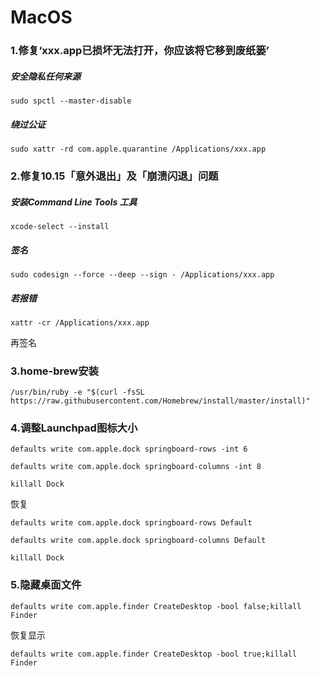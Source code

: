 

# MacOS

### 1.修复‘xxx.app已损坏无法打开，你应该将它移到废纸篓’

##### 安全隐私任何来源

`sudo spctl --master-disable`

##### 绕过公证

`sudo xattr -rd com.apple.quarantine /Applications/xxx.app`



### 2.修复10.15「意外退出」及「崩溃闪退」问题

##### 安装Command Line Tools 工具

`xcode-select --install`

##### 签名

`sudo codesign --force --deep --sign - /Applications/xxx.app`

##### 若报错

`xattr -cr /Applications/xxx.app`

再签名



### 3.home-brew安装

`/usr/bin/ruby -e "$(curl -fsSL https://raw.githubusercontent.com/Homebrew/install/master/install)"`



### 4.调整Launchpad图标大小

`defaults write com.apple.dock springboard-rows -int 6`

`defaults write com.apple.dock springboard-columns -int 8`

`killall Dock`

恢复

`defaults write com.apple.dock springboard-rows Default`

`defaults write com.apple.dock springboard-columns Default`

`killall Dock`



### 5.隐藏桌面文件

`defaults write com.apple.finder CreateDesktop -bool false;killall Finder`

恢复显示

`defaults write com.apple.finder CreateDesktop -bool true;killall Finder`